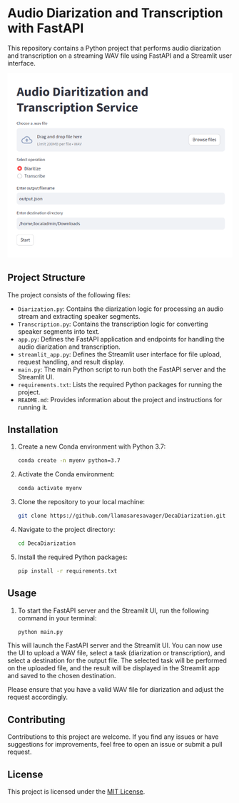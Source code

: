 # Audio Diarization and Transcription with FastAPI

This repository contains a Python project that performs audio diarization and transcription on a streaming WAV file using FastAPI and a Streamlit user interface.

![Streamlit UI](./images/ui.png)
## Project Structure

The project consists of the following files:

- `Diarization.py`: Contains the diarization logic for processing an audio stream and extracting speaker segments.
- `Transcription.py`: Contains the transcription logic for converting speaker segments into text.
- `app.py`: Defines the FastAPI application and endpoints for handling the audio diarization and transcription.
- `streamlit_app.py`: Defines the Streamlit user interface for file upload, request handling, and result display.
- `main.py`: The main Python script to run both the FastAPI server and the Streamlit UI.
- `requirements.txt`: Lists the required Python packages for running the project.
- `README.md`: Provides information about the project and instructions for running it.

## Installation

1. Create a new Conda environment with Python 3.7:

    ```bash
    conda create -n myenv python=3.7
    ```

2. Activate the Conda environment:

    ```bash
    conda activate myenv
    ```

3. Clone the repository to your local machine:

    ```bash
    git clone https://github.com/llamasaresavager/DecaDiarization.git
    ```

4. Navigate to the project directory:

    ```bash
    cd DecaDiarization
    ```

5. Install the required Python packages:

    ```bash
    pip install -r requirements.txt
    ```

## Usage

1. To start the FastAPI server and the Streamlit UI, run the following command in your terminal:

   ```bash
   python main.py
   ```

This will launch the FastAPI server and the Streamlit UI. You can now use the UI to upload a WAV file, select a task (diarization or transcription), and select a destination for the output file. The selected task will be performed on the uploaded file, and the result will be displayed in the Streamlit app and saved to the chosen destination.

Please ensure that you have a valid WAV file for diarization and adjust the request accordingly.

## Contributing

Contributions to this project are welcome. If you find any issues or have suggestions for improvements, feel free to open an issue or submit a pull request.

## License

This project is licensed under the [MIT License](LICENSE).